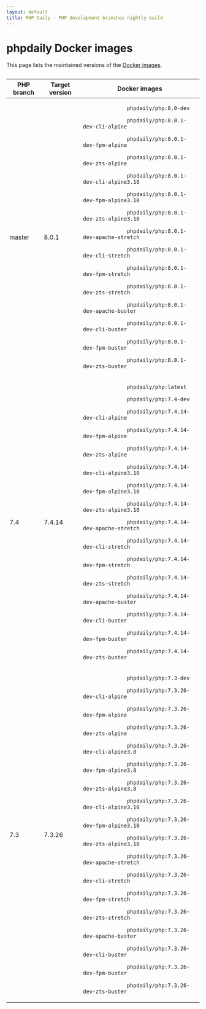```yaml
---
layout: default
title: PHP Daily - PHP development branches nightly build
---
```


<div id="tables" class=" fluid">
  <h1 class="section double-padded">phpdaily Docker images</h1>
  <div class="section">
    <p>
      This page lists the maintained versions of the
      <a href="https://hub.docker.com/r/phpdaily/php">Docker images</a>.
    </p>
  </div>
  <div class="section" style="margin-top: 2em;">
    <table style="max-height: none;">
      <thead>
        <tr>
          <th>PHP branch</th>
          <th>Target version</th>
          <th>Docker images</th>
        </tr>
      </thead>
      <tbody>
        <tr>
          <td>master</td>
          <td>8.0.1</td>
          <td>
            <code>
              phpdaily/php:8.0-dev<br>
              phpdaily/php:8.0.1-dev-cli-alpine<br>
              phpdaily/php:8.0.1-dev-fpm-alpine<br>
              phpdaily/php:8.0.1-dev-zts-alpine<br>
              phpdaily/php:8.0.1-dev-cli-alpine3.10<br>
              phpdaily/php:8.0.1-dev-fpm-alpine3.10<br>
              phpdaily/php:8.0.1-dev-zts-alpine3.10<br>
              phpdaily/php:8.0.1-dev-apache-stretch<br>
              phpdaily/php:8.0.1-dev-cli-stretch<br>
              phpdaily/php:8.0.1-dev-fpm-stretch<br>
              phpdaily/php:8.0.1-dev-zts-stretch<br>
              phpdaily/php:8.0.1-dev-apache-buster<br>
              phpdaily/php:8.0.1-dev-cli-buster<br>
              phpdaily/php:8.0.1-dev-fpm-buster<br>
              phpdaily/php:8.0.1-dev-zts-buster
            </code>
          </td>
        </tr>
        <tr>
          <td>7.4</td>
          <td>7.4.14</td>
          <td>
            <code>
              phpdaily/php:latest<br>
              phpdaily/php:7.4-dev<br>
              phpdaily/php:7.4.14-dev-cli-alpine<br>
              phpdaily/php:7.4.14-dev-fpm-alpine<br>
              phpdaily/php:7.4.14-dev-zts-alpine<br>
              phpdaily/php:7.4.14-dev-cli-alpine3.10<br>
              phpdaily/php:7.4.14-dev-fpm-alpine3.10<br>
              phpdaily/php:7.4.14-dev-zts-alpine3.10<br>
              phpdaily/php:7.4.14-dev-apache-stretch<br>
              phpdaily/php:7.4.14-dev-cli-stretch<br>
              phpdaily/php:7.4.14-dev-fpm-stretch<br>
              phpdaily/php:7.4.14-dev-zts-stretch<br>
              phpdaily/php:7.4.14-dev-apache-buster<br>
              phpdaily/php:7.4.14-dev-cli-buster<br>
              phpdaily/php:7.4.14-dev-fpm-buster<br>
              phpdaily/php:7.4.14-dev-zts-buster
            </code>
          </td>
        </tr>
        <tr>
          <td>7.3</td>
          <td>7.3.26</td>
          <td>
            <code>
              phpdaily/php:7.3-dev<br>
              phpdaily/php:7.3.26-dev-cli-alpine<br>
              phpdaily/php:7.3.26-dev-fpm-alpine<br>
              phpdaily/php:7.3.26-dev-zts-alpine<br>
              phpdaily/php:7.3.26-dev-cli-alpine3.8<br>
              phpdaily/php:7.3.26-dev-fpm-alpine3.8<br>
              phpdaily/php:7.3.26-dev-zts-alpine3.8<br>
              phpdaily/php:7.3.26-dev-cli-alpine3.10<br>
              phpdaily/php:7.3.26-dev-fpm-alpine3.10<br>
              phpdaily/php:7.3.26-dev-zts-alpine3.10<br>
              phpdaily/php:7.3.26-dev-apache-stretch<br>
              phpdaily/php:7.3.26-dev-cli-stretch<br>
              phpdaily/php:7.3.26-dev-fpm-stretch<br>
              phpdaily/php:7.3.26-dev-zts-stretch<br>
              phpdaily/php:7.3.26-dev-apache-buster<br>
              phpdaily/php:7.3.26-dev-cli-buster<br>
              phpdaily/php:7.3.26-dev-fpm-buster<br>
              phpdaily/php:7.3.26-dev-zts-buster
            </code>
          </td>
        </tr>
      </tbody>
    </table>
  </div>
</div>
